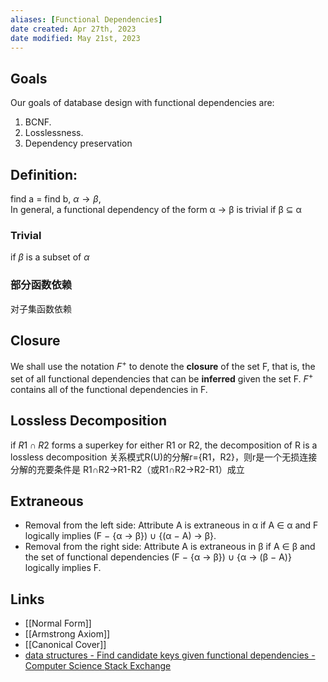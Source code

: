 ```yaml
---
aliases: [Functional Dependencies]
date created: Apr 27th, 2023
date modified: May 21st, 2023
---
```


## Goals
Our goals of database design with functional dependencies are: 
1. BCNF.
2. Losslessness.
3. Dependency preservation

## Definition:
find a = find b, $\alpha \to \beta$,  
In general, a functional dependency of the form α → β is trivial if β ⊆ α

### Trivial
if $\beta$ is a subset of $\alpha$

### 部分函数依赖
对子集函数依赖

## Closure
We shall use the notation $F^+$ to denote the **closure** of the set F, that is, the set of all functional dependencies that can be **inferred** given the set F. $F^+$ contains all of the functional dependencies in F.

## Lossless Decomposition
if $R1 \cap R2$ forms a superkey for either R1 or R2, the decomposition of R is a lossless decomposition
关系模式R(U)的分解r={R1，R2}，则r是一个无损连接分解的充要条件是 R1∩R2->R1-R2（或R1∩R2->R2-R1）成立

## Extraneous
- Removal from the left side: Attribute A is extraneous in α if A ∈ α and F logically implies (F − {α → β}) ∪ {(α − A) → β}.
- Removal from the right side: Attribute A is extraneous in β if A ∈ β and the set of functional dependencies (F − {α → β}) ∪ {α → (β − A)} logically implies F.

## Links
- [[Normal Form]]
- [[Armstrong Axiom]]
- [[Canonical Cover]]
- [data structures - Find candidate keys given functional dependencies - Computer Science Stack Exchange](https://cs.stackexchange.com/questions/109975/find-candidate-keys-given-functional-dependencies)